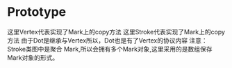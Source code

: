 # Prototype
这里Vertex代表实现了Mark上的copy方法
这里Stroke代表实现了Mark上的copy方法
由于Dot是继承与Vertex所以，Dot也是有了Vertex的协议内容
注意： Stroke类图中是聚合 Mark,所以会拥有多个Mark对象,这里采用的是数组保存Mark对象的形式。
